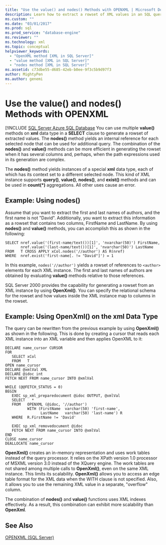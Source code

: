 ```yaml
---
title: "Use the value() and nodes() Methods with OPENXML | Microsoft Docs"
description: Learn how to extract a rowset of XML values in an SQL query using the value() and nodes() methods or the OpenXML() method.
ms.custom: ""
ms.date: "03/01/2017"
ms.prod: sql
ms.prod_service: "database-engine"
ms.reviewer: ""
ms.technology: xml
ms.topic: conceptual
helpviewer_keywords: 
  - "OpenXML method [XML in SQL Server]"
  - "value method [XML in SQL Server]"
  - "nodes method [XML in SQL Server]"
ms.assetid: c73dbe55-d685-42eb-b0ee-9f3c5b9d97f3
author: MightyPen
ms.author: genemi
---
```

# Use the value() and nodes() Methods with OPENXML
[!INCLUDE [SQL Server Azure SQL Database](../../includes/applies-to-version/sql-asdb.md)
  You can use multiple **value()** methods on **xml** data type in a **SELECT** clause to generate a rowset of extracted values. The **nodes()** method yields an internal reference for each selected node that can be used for additional query. The combination of the **nodes()** and **value()** methods can be more efficient in generating the rowset when it has several columns and, perhaps, when the path expressions used in its generation are complex.  
  
 The **nodes()** method yields instances of a special **xml** data type, each of which has its context set to a different selected node. This kind of XML instance supports **query()**, **value()**, **nodes()**, and **exist()** methods and can be used in **count(\*)** aggregations. All other uses cause an error.  
  
## Example: Using nodes()  
 Assume that you want to extract the first and last names of authors, and the first name is not "David". Additionally, you want to extract this information as a rowset that contains two columns, FirstName and LastName. By using **nodes()** and **value()** methods, you can accomplish this as shown in the following:  
  
```  
SELECT nref.value('(first-name/text())[1]', 'nvarchar(50)') FirstName,  
       nref.value('(last-name/text())[1]', 'nvarchar(50)') LastName  
FROM   T CROSS APPLY xCol.nodes('//author') AS R(nref)  
WHERE  nref.exist('first-name[. != "David"]') = 1  
```  
  
 In this example, `nodes('//author')` yields a rowset of references to `<author>` elements for each XML instance. The first and last names of authors are obtained by evaluating **value()** methods relative to those references.  
  
 SQL Server 2000 provides the capability for generating a rowset from an XML instance by using **OpenXml()**. You can specify the relational schema for the rowset and how values inside the XML instance map to columns in the rowset.  
  
## Example: Using OpenXml() on the xml Data Type  
 The query can be rewritten from the previous example by using **OpenXml()** as shown in the following. This is done by creating a cursor that reads each XML instance into an XML variable and then applies OpenXML to it:  
  
```  
DECLARE name_cursor CURSOR  
FOR  
   SELECT xCol   
   FROM   T  
OPEN name_cursor  
DECLARE @xmlVal XML  
DECLARE @idoc int  
FETCH NEXT FROM name_cursor INTO @xmlVal  
  
WHILE (@@FETCH_STATUS = 0)  
BEGIN  
   EXEC sp_xml_preparedocument @idoc OUTPUT, @xmlVal  
   SELECT   *  
   FROM   OPENXML (@idoc, '//author')  
          WITH (FirstName  varchar(50) 'first-name',  
                LastName   varchar(50) 'last-name') R  
   WHERE  R.FirstName != 'David'  
  
   EXEC sp_xml_removedocument @idoc  
   FETCH NEXT FROM name_cursor INTO @xmlVal  
END  
CLOSE name_cursor  
DEALLOCATE name_cursor   
```  
  
 **OpenXml()** creates an in-memory representation and uses work tables instead of the query processor. It relies on the XPath version 1.0 processor of MSXML version 3.0 instead of the XQuery engine. The work tables are not shared among multiple calls to **OpenXml()**, even on the same XML instance. This limits its scalability. **OpenXml()** allows you to access an edge table format for the XML data when the WITH clause is not specified. Also, it allows you to use the remaining XML value in a separate, "overflow" column.  
  
 The combination of **nodes()** and **value()** functions uses XML indexes effectively. As a result, this combination can exhibit more scalability than **OpenXml**.  
  
## See Also  
 [OPENXML &#40;SQL Server&#41;](../../relational-databases/xml/openxml-sql-server.md)  
  
  
